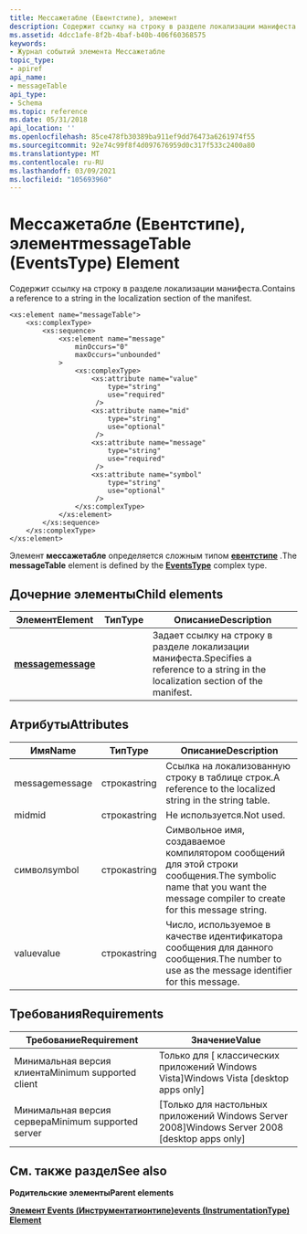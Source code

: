 ```yaml
---
title: Мессажетабле (Евентстипе), элемент
description: Содержит ссылку на строку в разделе локализации манифеста. | Мессажетабле (Евентстипе), элемент
ms.assetid: 4dcc1afe-8f2b-4baf-b40b-406f60368575
keywords:
- Журнал событий элемента Мессажетабле
topic_type:
- apiref
api_name:
- messageTable
api_type:
- Schema
ms.topic: reference
ms.date: 05/31/2018
api_location: ''
ms.openlocfilehash: 85ce478fb30389ba911ef9dd76473a6261974f55
ms.sourcegitcommit: 92e74c99f8f4d097676959d0c317f533c2400a80
ms.translationtype: MT
ms.contentlocale: ru-RU
ms.lasthandoff: 03/09/2021
ms.locfileid: "105693960"
---
```

# <a name="messagetable-eventstype-element"></a><span data-ttu-id="5588b-105">Мессажетабле (Евентстипе), элемент</span><span class="sxs-lookup"><span data-stu-id="5588b-105">messageTable (EventsType) Element</span></span>

<span data-ttu-id="5588b-106">Содержит ссылку на строку в разделе локализации манифеста.</span><span class="sxs-lookup"><span data-stu-id="5588b-106">Contains a reference to a string in the localization section of the manifest.</span></span>

``` syntax
<xs:element name="messageTable">
    <xs:complexType>
        <xs:sequence>
            <xs:element name="message"
                minOccurs="0"
                maxOccurs="unbounded"
            >
                <xs:complexType>
                    <xs:attribute name="value"
                        type="string"
                        use="required"
                     />
                    <xs:attribute name="mid"
                        type="string"
                        use="optional"
                     />
                    <xs:attribute name="message"
                        type="string"
                        use="required"
                     />
                    <xs:attribute name="symbol"
                        type="string"
                        use="optional"
                     />
                </xs:complexType>
            </xs:element>
        </xs:sequence>
    </xs:complexType>
</xs:element>
```

<span data-ttu-id="5588b-107">Элемент **мессажетабле** определяется сложным типом [**евентстипе**](eventmanifestschema-eventstype-complextype.md) .</span><span class="sxs-lookup"><span data-stu-id="5588b-107">The **messageTable** element is defined by the [**EventsType**](eventmanifestschema-eventstype-complextype.md) complex type.</span></span>

## <a name="child-elements"></a><span data-ttu-id="5588b-108">Дочерние элементы</span><span class="sxs-lookup"><span data-stu-id="5588b-108">Child elements</span></span>



| <span data-ttu-id="5588b-109">Элемент</span><span class="sxs-lookup"><span data-stu-id="5588b-109">Element</span></span>                                                             | <span data-ttu-id="5588b-110">Тип</span><span class="sxs-lookup"><span data-stu-id="5588b-110">Type</span></span> | <span data-ttu-id="5588b-111">Описание</span><span class="sxs-lookup"><span data-stu-id="5588b-111">Description</span></span>                                                                               |
|---------------------------------------------------------------------|------|-------------------------------------------------------------------------------------------|
| [<span data-ttu-id="5588b-112">**message**</span><span class="sxs-lookup"><span data-stu-id="5588b-112">**message**</span></span>](eventmanifestschema-message-messagetable-element.md) |      | <span data-ttu-id="5588b-113">Задает ссылку на строку в разделе локализации манифеста.</span><span class="sxs-lookup"><span data-stu-id="5588b-113">Specifies a reference to a string in the localization section of the manifest.</span></span><br/> |



## <a name="attributes"></a><span data-ttu-id="5588b-114">Атрибуты</span><span class="sxs-lookup"><span data-stu-id="5588b-114">Attributes</span></span>



| <span data-ttu-id="5588b-115">Имя</span><span class="sxs-lookup"><span data-stu-id="5588b-115">Name</span></span>    | <span data-ttu-id="5588b-116">Тип</span><span class="sxs-lookup"><span data-stu-id="5588b-116">Type</span></span>   | <span data-ttu-id="5588b-117">Описание</span><span class="sxs-lookup"><span data-stu-id="5588b-117">Description</span></span>                                                                                        |
|---------|--------|----------------------------------------------------------------------------------------------------|
| <span data-ttu-id="5588b-118">message</span><span class="sxs-lookup"><span data-stu-id="5588b-118">message</span></span> | <span data-ttu-id="5588b-119">строка</span><span class="sxs-lookup"><span data-stu-id="5588b-119">string</span></span> | <span data-ttu-id="5588b-120">Ссылка на локализованную строку в таблице строк.</span><span class="sxs-lookup"><span data-stu-id="5588b-120">A reference to the localized string in the string table.</span></span><br/>                                |
| <span data-ttu-id="5588b-121">mid</span><span class="sxs-lookup"><span data-stu-id="5588b-121">mid</span></span>     | <span data-ttu-id="5588b-122">строка</span><span class="sxs-lookup"><span data-stu-id="5588b-122">string</span></span> | <span data-ttu-id="5588b-123">Не используется.</span><span class="sxs-lookup"><span data-stu-id="5588b-123">Not used.</span></span><br/>                                                                               |
| <span data-ttu-id="5588b-124">символ</span><span class="sxs-lookup"><span data-stu-id="5588b-124">symbol</span></span>  | <span data-ttu-id="5588b-125">строка</span><span class="sxs-lookup"><span data-stu-id="5588b-125">string</span></span> | <span data-ttu-id="5588b-126">Символьное имя, создаваемое компилятором сообщений для этой строки сообщения.</span><span class="sxs-lookup"><span data-stu-id="5588b-126">The symbolic name that you want the message compiler to create for this message string.</span></span><br/> |
| <span data-ttu-id="5588b-127">value</span><span class="sxs-lookup"><span data-stu-id="5588b-127">value</span></span>   | <span data-ttu-id="5588b-128">строка</span><span class="sxs-lookup"><span data-stu-id="5588b-128">string</span></span> | <span data-ttu-id="5588b-129">Число, используемое в качестве идентификатора сообщения для данного сообщения.</span><span class="sxs-lookup"><span data-stu-id="5588b-129">The number to use as the message identifier for this message.</span></span><br/>                           |



## <a name="requirements"></a><span data-ttu-id="5588b-130">Требования</span><span class="sxs-lookup"><span data-stu-id="5588b-130">Requirements</span></span>



| <span data-ttu-id="5588b-131">Требование</span><span class="sxs-lookup"><span data-stu-id="5588b-131">Requirement</span></span> | <span data-ttu-id="5588b-132">Значение</span><span class="sxs-lookup"><span data-stu-id="5588b-132">Value</span></span> |
|-------------------------------------|------------------------------------------------------|
| <span data-ttu-id="5588b-133">Минимальная версия клиента</span><span class="sxs-lookup"><span data-stu-id="5588b-133">Minimum supported client</span></span><br/> | <span data-ttu-id="5588b-134">Только для \[ классических приложений Windows Vista\]</span><span class="sxs-lookup"><span data-stu-id="5588b-134">Windows Vista \[desktop apps only\]</span></span><br/>       |
| <span data-ttu-id="5588b-135">Минимальная версия сервера</span><span class="sxs-lookup"><span data-stu-id="5588b-135">Minimum supported server</span></span><br/> | <span data-ttu-id="5588b-136">\[Только для настольных приложений Windows Server 2008\]</span><span class="sxs-lookup"><span data-stu-id="5588b-136">Windows Server 2008 \[desktop apps only\]</span></span><br/> |



## <a name="see-also"></a><span data-ttu-id="5588b-137">См. также раздел</span><span class="sxs-lookup"><span data-stu-id="5588b-137">See also</span></span>

<dl> <dt>

<span data-ttu-id="5588b-138">**Родительские элементы**</span><span class="sxs-lookup"><span data-stu-id="5588b-138">**Parent elements**</span></span>
</dt> <dt>

[<span data-ttu-id="5588b-139">**Элемент Events (Инструментатионтипе)**</span><span class="sxs-lookup"><span data-stu-id="5588b-139">**events (InstrumentationType) Element**</span></span>](eventmanifestschema-events-instrumentationtype-element.md)
</dt> </dl>

 

 





